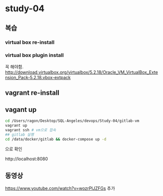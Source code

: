 # study-04

## 복습

### virtual box re-install

### virtual box plugin install
꼭 해야함. 
<http://download.virtualbox.org/virtualbox/5.2.18/Oracle_VM_VirtualBox_Extension_Pack-5.2.18.vbox-extpack>

## vagrant re-install

## vagant up
```bash
cd /Users/ragon/Desktop/SQL-Angeles/devops/Study-04/gitlab-vm
vagrant up
vagrant ssh # vm으로 접속
## gitlab 실행
cd /data/docker/gitlab && docker-compose up -d 
```
으로 확인

http://localhost:8080

## 동영상 
<https://www.youtube.com/watch?v=wozrPlJZFGs> 추가



